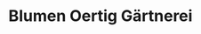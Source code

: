 ---
title: "Blumen Oertig Gärtnerei"
url: /wangen-bruettisellen/blumen-oertig-gaertnerei/
shop: Garten-Center
---